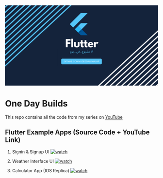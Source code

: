 ![Image](assets/fe.png)

# One Day Builds

This repo contains all the code from my series on [YouTube](https://www.youtube.com/playlist?list=PLBkbvSc-Fwl9d15l47fTjh2NkmZZzBOOp)


## Flutter Example Apps (Source Code + YouTube Link)


1.  Signin & Signup UI [![watch](assets/yt.png)](https://www.youtube.com/watch?v=e0hwUUOmnUs)

2.  Weather Interface UI [![watch](assets/yt.png)](https://www.youtube.com/watch?v=ZQvr3r3J_W0)

2.  Calculator App (IOS Replica) [![watch](assets/yt.png)](https://www.youtube.com/watch?v=seXyW4t69Is)




